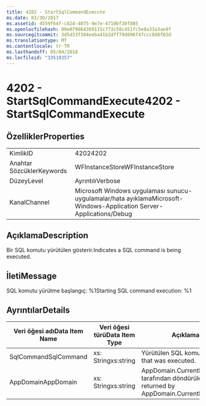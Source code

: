 ```yaml
---
title: 4202 - StartSqlCommandExecute
ms.date: 03/30/2017
ms.assetid: 4559f64f-c824-4075-9e7e-4710bf30f805
ms.openlocfilehash: 09e079864369115c773c58c451fc5e0a33a3ae9f
ms.sourcegitcommit: 3d5d33f384eeba41b2dff79d096f47ccc8d8f03d
ms.translationtype: MT
ms.contentlocale: tr-TR
ms.lasthandoff: 05/04/2018
ms.locfileid: "33510357"
---
```

# <a name="4202---startsqlcommandexecute"></a><span data-ttu-id="7d6e7-102">4202 - StartSqlCommandExecute</span><span class="sxs-lookup"><span data-stu-id="7d6e7-102">4202 - StartSqlCommandExecute</span></span>
## <a name="properties"></a><span data-ttu-id="7d6e7-103">Özellikler</span><span class="sxs-lookup"><span data-stu-id="7d6e7-103">Properties</span></span>  
  
|||  
|-|-|  
|<span data-ttu-id="7d6e7-104">Kimlik</span><span class="sxs-lookup"><span data-stu-id="7d6e7-104">ID</span></span>|<span data-ttu-id="7d6e7-105">4202</span><span class="sxs-lookup"><span data-stu-id="7d6e7-105">4202</span></span>|  
|<span data-ttu-id="7d6e7-106">Anahtar Sözcükler</span><span class="sxs-lookup"><span data-stu-id="7d6e7-106">Keywords</span></span>|<span data-ttu-id="7d6e7-107">WFInstanceStore</span><span class="sxs-lookup"><span data-stu-id="7d6e7-107">WFInstanceStore</span></span>|  
|<span data-ttu-id="7d6e7-108">Düzey</span><span class="sxs-lookup"><span data-stu-id="7d6e7-108">Level</span></span>|<span data-ttu-id="7d6e7-109">Ayrıntılı</span><span class="sxs-lookup"><span data-stu-id="7d6e7-109">Verbose</span></span>|  
|<span data-ttu-id="7d6e7-110">Kanal</span><span class="sxs-lookup"><span data-stu-id="7d6e7-110">Channel</span></span>|<span data-ttu-id="7d6e7-111">Microsoft Windows uygulaması sunucu-uygulamalar/hata ayıklama</span><span class="sxs-lookup"><span data-stu-id="7d6e7-111">Microsoft-Windows-Application Server-Applications/Debug</span></span>|  
  
## <a name="description"></a><span data-ttu-id="7d6e7-112">Açıklama</span><span class="sxs-lookup"><span data-stu-id="7d6e7-112">Description</span></span>  
 <span data-ttu-id="7d6e7-113">Bir SQL komutu yürütülen gösterir.</span><span class="sxs-lookup"><span data-stu-id="7d6e7-113">Indicates a SQL command is being executed.</span></span>  
  
## <a name="message"></a><span data-ttu-id="7d6e7-114">İleti</span><span class="sxs-lookup"><span data-stu-id="7d6e7-114">Message</span></span>  
 <span data-ttu-id="7d6e7-115">SQL komutu yürütme başlangıç: %1</span><span class="sxs-lookup"><span data-stu-id="7d6e7-115">Starting SQL command execution: %1</span></span>  
  
## <a name="details"></a><span data-ttu-id="7d6e7-116">Ayrıntılar</span><span class="sxs-lookup"><span data-stu-id="7d6e7-116">Details</span></span>  
  
|<span data-ttu-id="7d6e7-117">Veri öğesi adı</span><span class="sxs-lookup"><span data-stu-id="7d6e7-117">Data Item Name</span></span>|<span data-ttu-id="7d6e7-118">Veri öğesi türü</span><span class="sxs-lookup"><span data-stu-id="7d6e7-118">Data Item Type</span></span>|<span data-ttu-id="7d6e7-119">Açıklama</span><span class="sxs-lookup"><span data-stu-id="7d6e7-119">Description</span></span>|  
|--------------------|--------------------|-----------------|  
|<span data-ttu-id="7d6e7-120">SqlCommand</span><span class="sxs-lookup"><span data-stu-id="7d6e7-120">SqlCommand</span></span>|<span data-ttu-id="7d6e7-121">xs: String</span><span class="sxs-lookup"><span data-stu-id="7d6e7-121">xs:string</span></span>|<span data-ttu-id="7d6e7-122">Yürütülen SQL komutu.</span><span class="sxs-lookup"><span data-stu-id="7d6e7-122">The SQL command that was executed.</span></span>|  
|<span data-ttu-id="7d6e7-123">AppDomain</span><span class="sxs-lookup"><span data-stu-id="7d6e7-123">AppDomain</span></span>|<span data-ttu-id="7d6e7-124">xs: String</span><span class="sxs-lookup"><span data-stu-id="7d6e7-124">xs:string</span></span>|<span data-ttu-id="7d6e7-125">AppDomain.CurrentDomain.FriendlyName tarafından döndürülen dize.</span><span class="sxs-lookup"><span data-stu-id="7d6e7-125">The string returned by AppDomain.CurrentDomain.FriendlyName.</span></span>|

